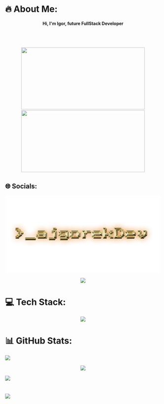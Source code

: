 # 🔥 About Me:
<div id="header" align="center">
<h4> Hi, I'm Igor, future FullStack Developer </h4>
</div>
<br>
<br>
<br>
<div id="header" align="center">
  <img src="https://media.giphy.com/media/ZY3W96Mvat8EFTCclA/giphy.gif" width="400" height="200"/>
  <img src="https://media.giphy.com/media/ZDTbix65Me1YDNLDF3/giphy.gif" width="400" height="200"/>
</div>

## 🌐 Socials:
<div id="socials" align="center">

  ![LOGO!](ajgorekDev.png)
  
  <a href="https://linkedin.com/in/">
    <img src="https://skillicons.dev/icons?i=linkedin" />
  </a>

</div>

# 💻 Tech Stack:
<div id="techStack" align="center">
    <img src="https://skillicons.dev/icons?i=react,js,html,css,sass,vite,github,git,netlify,windows,linux,vscode" />
</div>

# 📊 GitHub Stats:
![](https://github-readme-stats.vercel.app/api?username=Ajgorek04&theme=highcontrast&hide_border=false&include_all_commits=false&count_private=false)

<div align="center">
  
  ![](https://github-readme-streak-stats.herokuapp.com/?user=Ajgorek04&theme=highcontrast&hide_border=false)

</div>

![](https://github-readme-stats.vercel.app/api/top-langs/?username=Ajgorek04&theme=highcontrast&hide_border=false&include_all_commits=false&count_private=false&layout=compact)

#
[![](https://visitcount.itsvg.in/api?id=Ajgorek04&icon=5&color=8)](https://visitcount.itsvg.in)
